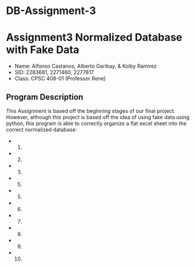 # DB-Assignment-3
# Assignment3 Normalized Database with Fake Data
* Name: Alfonso Castanos, Alberto Garibay, & Kolby Ramirez
* SID: 2283681, 2271460, 2277817
* Class: CPSC 408-01 (Professor Rene)

## Program Description
This Assignment is based off the beginning stages of our final project. However, although this project is based off the idea of using fake data using python, this program is able to correctly organize a flat excel sheet into the correct normalized database:
*  1)
*  2)
*  3)
*  5)
*  5)
*  6)
*  7)
*  8)
*  9)
*  10)
